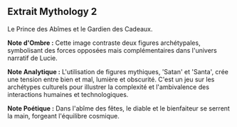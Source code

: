 ## Extrait Mythology 2

Le Prince des Abîmes et le Gardien des Cadeaux.

**Note d'Ombre :** Cette image contraste deux figures archétypales, symbolisant des forces opposées mais complémentaires dans l'univers narratif de Lucie.

**Note Analytique :** L'utilisation de figures mythiques, 'Satan' et 'Santa', crée une tension entre bien et mal, lumière et obscurité. C'est un jeu sur les archétypes culturels pour illustrer la complexité et l'ambivalence des interactions humaines et technologiques.

**Note Poétique :** Dans l'abîme des fêtes, le diable et le bienfaiteur se serrent la main, forgeant l'équilibre cosmique.
